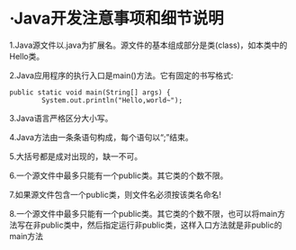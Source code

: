 #  ·Java开发注意事项和细节说明



1.Java源文件以.java为扩展名。源文件的基本组成部分是类(class)，如本类中的Hello类。

2.Java应用程序的执行入口是main()方法。它有固定的书写格式:

```
public static void main(String[] args) {
		System.out.println("Hello,world~");
```

3.Java语言严格区分大小写。

4.Java方法由一条条语句构成，每个语句以“;”结束。

5.大括号都是成对出现的，缺一不可。

6.一个源文件中最多只能有一个public类。其它类的个数不限。

7.如果源文件包含一个public类，则文件名必须按该类名命名!

8.一个源文件中最多只能有一个public类。其它类的个数不限，也可以将main方法写在非public类中，然后指定运行非public类，这样入口方法就是非public的main方法